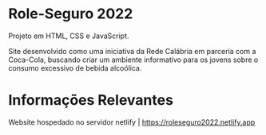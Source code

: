 # Role-Seguro 2022

Projeto em HTML, CSS e JavaScript.

Site desenvolvido como uma iniciativa da Rede Calábria em parceria com a Coca-Cola, buscando criar um ambiente informativo para os jovens sobre o consumo excessivo de bebida alcoólica.


# Informações Relevantes

Website hospedado no servidor netlify | https://roleseguro2022.netlify.app
